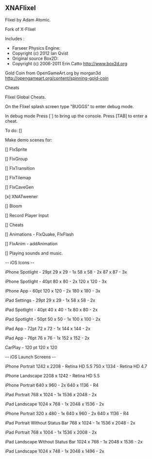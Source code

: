 XNAFlixel
---------

Flixel by Adam Atomic.

Fork of X-Flixel

Includes :

* Farseer Physics Engine:
* Copyright (c) 2012 Ian Qvist
* Original source Box2D:
* Copyright (c) 2006-2011 Erin Catto http://www.box2d.org 

Gold Coin from OpenGameArt.org by morgan3d
http://opengameart.org/content/spinning-gold-coin


Cheats

Flixel Global Cheats.

On the Flixel splash screen type "BUGGS" to enter debug mode.

In debug mode
Press [`]   to bring up the console.
Press [TAB] to enter a cheat.


To do:
[] 

Make demo scenes for:

[] FlxSprite

[] FlxGroup

[] FlxTransition

[] FlxTilemap

[] FlxCaveGen

[x] XNATweener

[] Bloom

[] Record Player Input

[] Cheats

[] Animations - FlxQuake, FlxFlash

[] FlxAnim - addAnimation

[] Playing sounds and music.



-- iOS Icons --

iPhone Spotlight - 29pt
29 x 29 - 1x
58 x 58 - 2x
87 x 87 - 3x

iPhone Spotlight - 40pt
80 x 80 - 2x
120 x 120 - 3x

iPhone App - 60pt
120 x 120 - 2x
180 x 180 - 3x

iPad Settings - 29pt
29 x 29 - 1x
58 x 58 - 2x

iPad Spotlight - 40pt
40 x 40 - 1x
80 x 80 - 2x

iPad Spotlight - 50pt
50 x 50 - 1x
100 x 100 - 2x

iPad App - 72pt
72 x 72 - 1x
144 x 144 - 2x

iPad App - 76pt
76 x 76 - 1x
152 x 152 - 2x

CarPlay - 120 pt
120 x 120

-- iOS Launch Screens --

iPhone Portrait
1242 x 2208 - Retina HD 5.5
750 x 1334 - Retina HD 4.7

iPhone Landscape
2208 x 1242 - Retina HD 5.5

iPhone Portrait
640 x 960 - 2x
640 x 1136 - R4

iPad Portrait
768 x 1024 - 1x
1536 x 2048 - 2x

iPad Landscape
1024 x 768 - 1x
2048 x 1536 - 2x

iPhone Portrait
320 x 480 - 1x
640 x 960 - 2x
640 x 1136 - R4

iPad Portrait Without Status Bar
768 x 1024 - 1x
1536 x 2048 - 2x

iPad Portrait
768 x 1004 - 1x
1536 x 2008 - 2x

iPad Landscape Without Status Bar
1024 x 768 - 1x
2048 x 1536 - 2x

iPad Landscape 
1024 x 748 - 1x
2048 x 1496 - 2x






































































